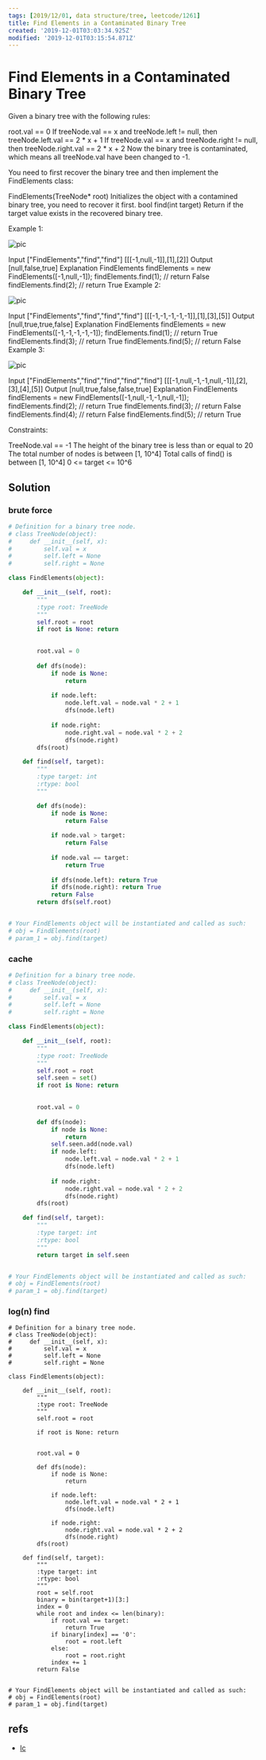 ```yaml
---
tags: [2019/12/01, data structure/tree, leetcode/1261]
title: Find Elements in a Contaminated Binary Tree
created: '2019-12-01T03:03:34.925Z'
modified: '2019-12-01T03:15:54.871Z'
---
```


# Find Elements in a Contaminated Binary Tree

Given a binary tree with the following rules:

root.val == 0
If treeNode.val == x and treeNode.left != null, then treeNode.left.val == 2 * x + 1
If treeNode.val == x and treeNode.right != null, then treeNode.right.val == 2 * x + 2
Now the binary tree is contaminated, which means all treeNode.val have been changed to -1.

You need to first recover the binary tree and then implement the FindElements class:

FindElements(TreeNode* root) Initializes the object with a contamined binary tree, you need to recover it first.
bool find(int target) Return if the target value exists in the recovered binary tree.
 

Example 1:

![pic](https://assets.leetcode.com/uploads/2019/11/06/untitled-diagram-4-1.jpg)

Input
["FindElements","find","find"]
[[[-1,null,-1]],[1],[2]]
Output
[null,false,true]
Explanation
FindElements findElements = new FindElements([-1,null,-1]); 
findElements.find(1); // return False 
findElements.find(2); // return True 
Example 2:

![pic](https://assets.leetcode.com/uploads/2019/11/06/untitled-diagram-4.jpg)

Input
["FindElements","find","find","find"]
[[[-1,-1,-1,-1,-1]],[1],[3],[5]]
Output
[null,true,true,false]
Explanation
FindElements findElements = new FindElements([-1,-1,-1,-1,-1]);
findElements.find(1); // return True
findElements.find(3); // return True
findElements.find(5); // return False
Example 3:

![pic](https://assets.leetcode.com/uploads/2019/11/07/untitled-diagram-4-1-1.jpg)

Input
["FindElements","find","find","find","find"]
[[[-1,null,-1,-1,null,-1]],[2],[3],[4],[5]]
Output
[null,true,false,false,true]
Explanation
FindElements findElements = new FindElements([-1,null,-1,-1,null,-1]);
findElements.find(2); // return True
findElements.find(3); // return False
findElements.find(4); // return False
findElements.find(5); // return True
 

Constraints:

TreeNode.val == -1
The height of the binary tree is less than or equal to 20
The total number of nodes is between [1, 10^4]
Total calls of find() is between [1, 10^4]
0 <= target <= 10^6

## Solution

### brute force

```python
# Definition for a binary tree node.
# class TreeNode(object):
#     def __init__(self, x):
#         self.val = x
#         self.left = None
#         self.right = None

class FindElements(object):

    def __init__(self, root):
        """
        :type root: TreeNode
        """
        self.root = root
        if root is None: return
        

        root.val = 0
       
        def dfs(node):
            if node is None:
                return
            
            if node.left:
                node.left.val = node.val * 2 + 1
                dfs(node.left)
            
            if node.right:
                node.right.val = node.val * 2 + 2
                dfs(node.right)
        dfs(root)

    def find(self, target):
        """
        :type target: int
        :rtype: bool
        """

        def dfs(node):
            if node is None:
                return False
            
            if node.val > target:
                return False
            
            if node.val == target:
                return True
            
            if dfs(node.left): return True
            if dfs(node.right): return True
            return False
        return dfs(self.root)


# Your FindElements object will be instantiated and called as such:
# obj = FindElements(root)
# param_1 = obj.find(target)
```

### cache

```python
# Definition for a binary tree node.
# class TreeNode(object):
#     def __init__(self, x):
#         self.val = x
#         self.left = None
#         self.right = None

class FindElements(object):

    def __init__(self, root):
        """
        :type root: TreeNode
        """
        self.root = root
        self.seen = set()
        if root is None: return
        

        root.val = 0
       
        def dfs(node):
            if node is None:
                return
            self.seen.add(node.val)
            if node.left:
                node.left.val = node.val * 2 + 1
                dfs(node.left)
            
            if node.right:
                node.right.val = node.val * 2 + 2
                dfs(node.right)
        dfs(root)

    def find(self, target):
        """
        :type target: int
        :rtype: bool
        """
        return target in self.seen


# Your FindElements object will be instantiated and called as such:
# obj = FindElements(root)
# param_1 = obj.find(target)
```

### log(n) find

```
# Definition for a binary tree node.
# class TreeNode(object):
#     def __init__(self, x):
#         self.val = x
#         self.left = None
#         self.right = None

class FindElements(object):

    def __init__(self, root):
        """
        :type root: TreeNode
        """
        self.root = root
        
        if root is None: return
        

        root.val = 0
       
        def dfs(node):
            if node is None:
                return
            
            if node.left:
                node.left.val = node.val * 2 + 1
                dfs(node.left)
            
            if node.right:
                node.right.val = node.val * 2 + 2
                dfs(node.right)
        dfs(root)

    def find(self, target):
        """
        :type target: int
        :rtype: bool
        """    
        root = self.root
        binary = bin(target+1)[3:]
        index = 0
        while root and index <= len(binary):
            if root.val == target:
                return True
            if binary[index] == '0':
                root = root.left
            else:
                root = root.right
            index += 1
        return False


# Your FindElements object will be instantiated and called as such:
# obj = FindElements(root)
# param_1 = obj.find(target)
```

## refs

* [lc](https://leetcode.com/problems/find-elements-in-a-contaminated-binary-tree/)
